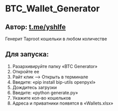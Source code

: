 # BTC_Wallet_Generator
## Автор: [t.me/yshlfe](t.me/yshlfe)

Генерит Taproot кошельки в любом количестве

## Для запуска:
1. Разархивируйте папку «BTC Generator»
2. Откройте ее
3. Райт клик —> Открыть в терминале
3. Введите: «pip install bip-utils openpyxl»
4. Дождитесь загрузки
5. Введите: «python generate.py»
6. Укажите кол-во кошельков
7. Адреса и приватники появятся в «Wallets.xlsx»
